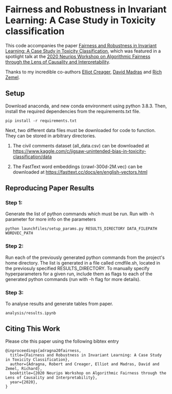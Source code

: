 # Fairness and Robustness in Invariant Learning: A Case Study in Toxicity classification

This code accompanies the paper [Fairness and Robustness in Invariant Learning: A Case Study in Toxicity Classification](https://arxiv.org/abs/2011.06485), which was featured in a spotlight talk at the [2020 Neurips Workshop on Algorithmic Fairness through the Lens of Causality and Interpretability](https://www.afciworkshop.org/afci-2020/home). 

Thanks to my incredible co-authors [Elliot Creager](https://github.com/ecreager/), [David Madras](https://github.com/dmadras) and [Rich Zemel](https://www.cs.toronto.edu/~zemel/inquiry/home.php). 

## Setup 
Download anaconda, and new conda environment using python 3.8.3. Then, install the required dependencies from the requirements.txt file. 
```
pip install -r requirements.txt
``` 

Next, two different data files must be downloaded for code to function. They can be stored in arbitrary directories.  

1. The civil comments dataset (all_data.csv) can be downloaded at https://www.kaggle.com/c/jigsaw-unintended-bias-in-toxicity-classification/data

2. The FastText word embeddings (crawl-300d-2M.vec) can be downloaded at https://fasttext.cc/docs/en/english-vectors.html


## Reproducing Paper Results 

### Step 1: 
Generate the list of python commands which must be run. Run with -h parameter for more info on the parameters 
```
python launchfiles/setup_params.py RESULTS_DIRECTORY DATA_FILEPATH WORDVEC_PATH
```

### Step 2: 
Run each of the previously generated python commands from the project's home directory. The list is generated in a file called cmdfile.sh, located in the previosuly specified RESULTS_DIRECTORY. To manually specify hyperparameters for a given run, include them as flags to each of the generated python commands (run with -h flag for more details).

### Step 3:
To analyse results and generate tables from paper. 
```
analysis/results.ipynb 
```

## Citing This Work 
Please cite this paper using the following bibtex entry 
```
@inproceedings{adragna20fairness,
  title={Fairness and Robustness in Invariant Learning: A Case Study in Toxicity Classification},
  author={Adragna, Robert and Creager, Elliot and Madras, David and Zemel, Richard},
  booktitle={2020 Neurips Workshop on Algorithmic Fairness through the Lens of Causality and Interpretability},
  year={2020},
}
```
